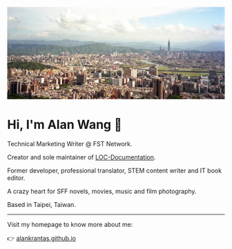 ![profile](profile.jpg)

# Hi, I'm Alan Wang 👋

Technical Marketing Writer @ FST Network.

Creator and sole maintainer of [LOC-Documentation](https://documentation.loc.fst.network/).

Former developer, professional translator, STEM content writer and IT book editor.

A crazy heart for SFF novels, movies, music and film photography.

Based in Taipei, Taiwan.

---

Visit my homepage to know more about me:

👉 [alankrantas.github.io](https://alankrantas.github.io/)
